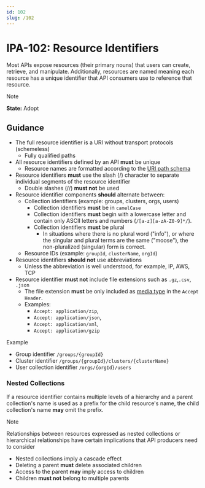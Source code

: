 ```yaml
---
id: 102
slug: /102
---
```


# IPA-102: Resource Identifiers

Most APIs expose resources (their primary nouns) that users can create,
retrieve, and manipulate. Additionally, resources are named meaning each
resource has a unique identifier that API consumers use to reference that
resource.

> [!NOTE]  
> **State:** Adopt

## Guidance

- The full resource identifier is a URI without transport protocols (schemeless)
  - Fully qualified paths
- All resource identifiers defined by an API **must** be unique
  - Resource names are formatted according to the
    [URI path schema](https://datatracker.ietf.org/doc/html/rfc3986#appendix-A)
- Resource identifiers **must** use the slash (/) character to separate
  individual segments of the resource identifier
  - Double slashes (//) **must not** be used
- Resource identifier components **should** alternate between:
  - Collection identifiers (example: groups, clusters, orgs, users)
    - Collection identifiers **must** be in `camelCase`
    - Collection identifiers **must** begin with a lowercase letter and contain
      only ASCII letters and numbers (`/[a-z][a-zA-Z0-9]*/`).
    - Collection identifiers **must** be plural
      - In situations where there is no plural word ("info"), or where the
        singular and plural terms are the same ("moose"), the non-pluralized
        (singular) form is correct.
  - Resource IDs (example: `groupId`, `clusterName`, `orgId`)
- Resource identifiers **should not** use abbreviations
  - Unless the abbreviation is well understood, for example, IP, AWS, TCP
- Resource identifier **must not** include file extensions such as `.gz`,`.csv`,
  `.json`
  - The file extension **must** be only included as
    [media type](https://developer.mozilla.org/en-US/docs/Web/HTTP/Guides/MIME_types)
    in the `Accept Header`.
  - Examples:
    - `Accept: application/zip`,
    - `Accept: application/json`,
    - `Accept: application/xml`,
    - `Accept: application/gzip`

Example

- Group identifier `/groups/{groupId}`
- Cluster identifier `/groups/{groupId}/clusters/{clusterName}`
- User collection identifier `/orgs/{orgId}/users`

### Nested Collections

If a resource identifier contains multiple levels of a hierarchy and a parent
collection's name is used as a prefix for the child resource's name, the child
collection's name **may** omit the prefix.

> [!NOTE]  
> Relationships between resources expressed as nested collections or
> hierarchical relationships have certain implications that API producers need
> to consider

- Nested collections imply a cascade effect
- Deleting a parent **must** delete associated children
- Access to the parent **may** imply access to children
- Children **must not** belong to multiple parents
